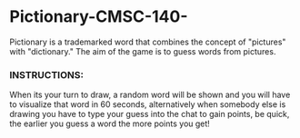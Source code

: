 # Pictionary-CMSC-140-

Pictionary is a trademarked word that combines the concept of "pictures" with "dictionary." The aim of the game is to guess words from pictures.

### INSTRUCTIONS:

When its your turn to draw, a random word will be shown and you will have to visualize that word in 60 seconds, alternatively when somebody else is drawing you have to type your guess into the chat to gain points, be quick, the earlier you guess a word the more points you get!
